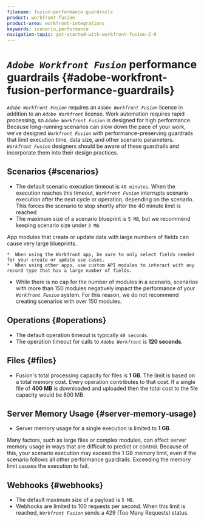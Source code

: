```yaml
---
filename: fusion-performance-guardrails
product: workfront-fusion
product-area: workfront-integrations
keywords: scenario,performance
navigation-topic: get-started-with-workfront-fusion-2-0
---
```




# *`Adobe Workfront Fusion`* performance guardrails {#adobe-workfront-fusion-performance-guardrails}


*`Adobe Workfront Fusion`* requires an *`Adobe Workfront Fusion`* license in addition to an *`Adobe Workfront`* license.
Work automation requires rapid processing, so *`Adobe Workfront Fusion`* is designed for high performance. Because long-running scenarios can slow down the pace of your work, we’ve designed *`Workfront Fusion`* with performance-preserving guardrails that limit execution time, data size, and other scenario parameters. *`Workfront Fusion`* designers should be aware of these guardrails and incorporate them into their design practices.


## Scenarios {#scenarios}




*  The default scenario execution timeout is `40 minutes`. When the execution reaches this timeout, *`Workfront Fusion`* interrupts scenario execution after the next cycle or operation, depending on the scenario. This forces the scenario to stop shortly after the 40 minute limit is reached
*  The maximum size of a scenario blueprint is `5 MB`, but we recommend keeping scenario size under `3 MB`.


  App modules that create or update data with large numbers of fields can cause very large blueprints. 

    
    
    *  When using the Workfront app, be sure to only select fields needed for your create or update use cases. 
    *  When using other apps, use custom API modules to interact with any record type that has a large number of fields.
    
    

*  While there is no cap for the number of modules in a scenario, scenarios with more than 150 modules negatively impact the performance of your *`Workfront Fusion`* system. For this reason, we do not recommend creating scenarios with over 150 modules.




## Operations {#operations}




*  The default operation timeout is typically `40 seconds`.
*  The operation timeout for calls to *`Adobe Workfront`* is **120 seconds**.




## Files {#files}




*  Fusion's total processing capacity for files is **1 GB**. The limit is based on a total memory cost. Every operation contributes to that cost. If a single file of **400 MB** is downloaded and uploaded then the total cost to the file capacity would be 800 MB.




## Server Memory Usage {#server-memory-usage}




*  Server memory usage for a single execution is limited to **1 GB**. 


  Many factors, such as large files or complex modules, can affect server memory usage in ways that are difficult to predict or control. Because of this, your scenario execution may exceed the 1 GB memory limit, even if the scenario follows all other performance guardrails. Exceeding the memory limit causes the execution to fail.





## Webhooks {#webhooks}




*  The default maximum size of a payload is `5 MB`.
*  Webhooks are limited to 100 requests per second. When this limit is reached, *`Workfront Fusion`* sends a 429 (Too Many Requests) status.


